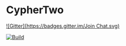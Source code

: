 # CypherTwo
[![Gitter](https://badges.gitter.im/Join Chat.svg)](https://gitter.im/mikehancock/CypherTwo?utm_source=badge&utm_medium=badge&utm_campaign=pr-badge&utm_content=badge)

[![Build](https://ci.appveyor.com/api/projects/status/github/mikehancock/CypherTwo?branch=master)](https://ci.appveyor.com/project/mikehancock/cyphertwo)
